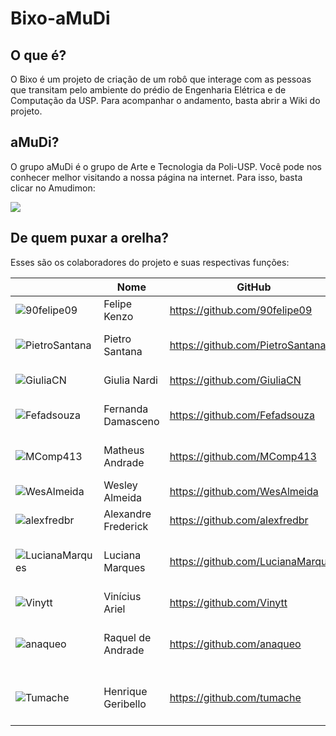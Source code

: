 ﻿# Bixo-aMuDi
## O que é?
<p> O Bixo é um projeto de criação de um robô que interage com as pessoas que transitam pelo ambiente do prédio de Engenharia Elétrica e de Computação da USP. Para acompanhar o andamento, basta abrir a Wiki do projeto. </p>

## aMuDi?
<p> O grupo aMuDi é o grupo de Arte e Tecnologia da Poli-USP. Você pode nos conhecer melhor visitando a nossa página na internet. Para isso, basta clicar no Amudimon: </p>
<a href="http://amudi.com.br/"><img src="http://amudi.com.br/public/amudimon-half.png"></a>

## De quem puxar a orelha?
<p> Esses são os colaboradores do projeto e suas respectivas funções: </p>

| | **Nome** | **GitHub** | **Função** | **Colaborações** |
|-|------|--------|--------|--------|
| ![90felipe09](https://avatars3.githubusercontent.com/u/6313981?s=400&u=0f02852d4e2082f44468e7d0db31e43e334d90f7&v=4) | Felipe Kenzo | https://github.com/90felipe09 | Coordenador e I.A. | - |
| ![PietroSantana](https://avatars2.githubusercontent.com/u/37908236?s=460&v=4) | Pietro Santana | https://github.com/PietroSantana | I.A., Design, Interação e Sensoriamento | - |
| ![GiuliaCN](https://avatars1.githubusercontent.com/u/37909698?s=460&v=4) | Giulia Nardi | https://github.com/GiuliaCN | Design e Movimentação | - |
| ![Fefadsouza](https://avatars3.githubusercontent.com/u/37910196?s=460&v=4) | Fernanda Damasceno | https://github.com/Fefadsouza | I.A., Interação e Movimentação | - |
| ![MComp413](https://avatars3.githubusercontent.com/u/37025685?s=460&v=4) | Matheus Andrade | https://github.com/MComp413 | I.A., Sensoriamento e Easter Eggs | - |
| ![WesAlmeida](https://avatars2.githubusercontent.com/u/37912094?s=460&v=4) | Wesley Almeida | https://github.com/WesAlmeida | I.A., Interação e Easter Eggs | - |
| ![alexfredbr](https://avatars1.githubusercontent.com/u/37912272?s=400&v=4) | Alexandre Frederick | https://github.com/alexfredbr | I.A. e Sensoriamento | - |
| ![LucianaMarques](https://avatars0.githubusercontent.com/u/10895920?s=460&v=4) | Luciana Marques | https://github.com/LucianaMarques | ROS Enthusiastic, I.A., Sensoriamento | - |
| ![Vinytt](https://avatars2.githubusercontent.com/u/38005211?s=460&v=4) | Vinícius Ariel | https://github.com/Vinytt | Design, I.A. e Movimentação | - |
| ![anaqueo](https://avatars2.githubusercontent.com/u/38076093?s=400&v=4) | Raquel de Andrade | https://github.com/anaqueo | Interação, Sensoriamento e Movimentação | - |
| ![Tumache](https://avatars0.githubusercontent.com/u/38513681?s=400&v=4) | Henrique Geribello | https://github.com/tumache | Interação, Sensoriamento e Movimentação | - |
